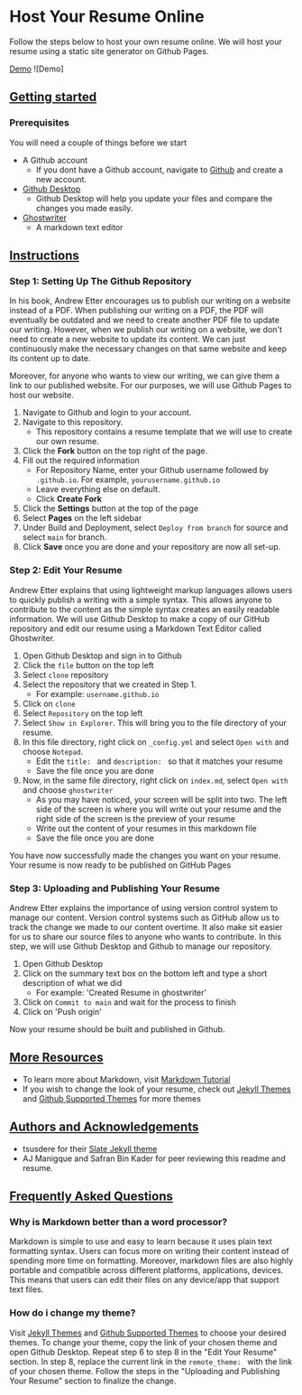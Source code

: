 # Host Your Resume Online

Follow the steps below to host your own resume online. We will host your resume using a static site generator on Github Pages.

[Demo](Rizaldiw13.github.io)
![Demo]

## <u> Getting started </u>

### **Prerequisites**

You will need a couple of things before we start
- A Github account
	+ If you dont have a Github account, navigate to [Github](https://github.com/) and create a new account.
- [Github Desktop](https://desktop.github.com/)
	+ Github Desktop will help you update your files and compare the changes you made easily.
- [Ghostwriter](https://ghostwriter.kde.org/)
    + A markdown text editor

## <u> Instructions </u>
### Step 1: Setting Up The Github Repository

In his book, Andrew Etter encourages us to publish our writing on a website instead of a PDF. When publishing our writing on a PDF, the PDF will eventually be outdated and we need to create another PDF file to update our writing. However, when we publish our writing on a website, we don't need to create a new website to update its content. We can just continuously make the necessary changes on that same website and keep its content up to date.

Moreover, for anyone who wants to view our writing, we can give them a link to our published website. For our purposes, we will use Github Pages to host our website.
 
1. Navigate to Github and login to your account.
2. Navigate to this repository.
	+ This repository contains a resume template that we will use to create our own resume.
3. Click the **Fork** button on the top right of the page.
4. 	Fill out the required information 
	+ For Repository Name, enter your Github username followed by `.github.io`. For example, `yourusername.github.io`
	+ Leave everything else on default.
	+ Click **Create Fork**
5. Click the **Settings** button at the top of the page
6. Select **Pages** on the left sidebar
7. Under Build and Deployment, select `Deploy from branch` for source and select `main` for branch.
8. Click **Save** once you are done and your repository are now all set-up.

### Step 2: Edit Your Resume

Andrew Etter explains that using lightweight markup languages allows users to quickly publish a writing with a simple syntax. This allows anyone to contribute to the content as the simple syntax creates an easily readable information. We will use Github Desktop to make a copy of our GitHub repository and edit our resume using a Markdown Text Editor called Ghostwriter.

1. Open Github Desktop and sign in to Github
2. Click the `file` button on the top left
3. Select `clone` repository
4. Select the repository that we created in Step 1.
	+ For example: `username.github.io`
5. Click on `clone`
6. Select `Repository` on the top left
7. Select `Show in Explorer`. This will bring you to the file directory of your resume. 
8. In this file directory, right click on `_config.yml` and select `Open with` and choose `Notepad`.
	+ Edit the `title: ` and `description: ` so that it matches your resume
	+ Save the file once you are done
9. Now, in the same file directory, right click on `index.md`, select `Open with` and choose `ghostwriter`
	+ As you may have noticed, your screen will be split into two. The left side of the screen is where you will write out your resume and the right side of the screen is the preview of your resume
	+ Write out the content of your resumes in this markdown file
	+ Save the file once you are done

You have now successfully made the changes you want on your resume. Your resume is now ready to be published on GitHub Pages

### Step 3: Uploading and Publishing Your Resume

Andrew Etter explains the importance of using version control system to manage our content. Version control systems such as GitHub allow us to track the change we made to our content overtime. It also make sit easier for us to share our source files to anyone who wants to contribute. In this step, we will use Github Desktop and Github to manage our repository.

1. Open Github Desktop
2. Click on the summary text box on the bottom left and type a short description of what we did
	+ For example: 'Created Resume in ghostwriter'
3. Click on `Commit to main` and wait for the process to finish
4. Click on 'Push origin'

Now your resume should be built and published in Github.

## <u> More Resources </u>
+ To learn more about Markdown, visit [Markdown Tutorial](https://www.markdowntutorial.com/)
+ If you wish to change the look of your resume, check out [Jekyll Themes](http://jekyllthemes.org/themes/slate/) and [Github Supported Themes](https://pages.github.com/themes/) for more themes

## <u> Authors and Acknowledgements </u>
+ tsusdere for their [Slate Jekyll theme](https://github.com/pages-themes/slate) 
+ AJ Manigque and Safran Bin Kader for peer reviewing this readme and resume.

## <u> Frequently Asked Questions </u>

### Why is Markdown better than a word processor?

Markdown is simple to use and easy to learn because it uses plain text formatting syntax. Users can focus more on writing their content instead of spending more time on formatting. Moreover, markdown files are also highly portable and compatible across different platforms, applications, devices. This means that users can edit their files on any device/app that support text files.

### How do i change my theme?

Visit [Jekyll Themes](http://jekyllthemes.org/themes/slate/) and [Github Supported Themes](https://pages.github.com/themes/) to choose your desired themes. To change your theme, copy the link of your chosen theme and open Github Desktop. Repeat step 6 to step 8 in the "Edit Your Resume" section. In step 8, replace the current link in the `remote_theme: ` with the link of your chosen theme. Follow the steps in the "Uploading and Publishing Your Resume" section to finalize the change.